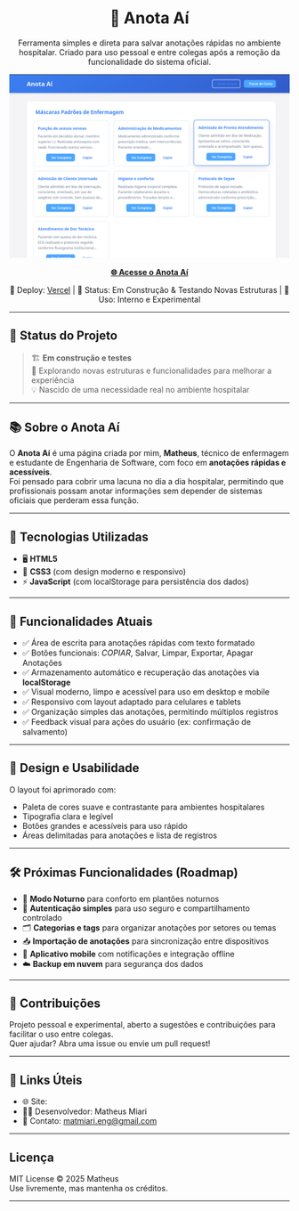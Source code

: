 <h1 align="center">📝 Anota Aí</h1>

<p align="center">
  Ferramenta simples e direta para salvar anotações rápidas no ambiente hospitalar.  
  Criado para uso pessoal e entre colegas após a remoção da funcionalidade do sistema oficial.
</p>
<img src="assets/anotai.png">
<p align="center">
  <a href="#" target="_blank"><strong>🌐 Acesse o Anota Aí</strong></a>
</p>

<p align="center">
  🚀 Deploy: <a href="https://vercel.com/">Vercel</a> |  
  🧪 Status: Em Construção & Testando Novas Estruturas |  
  📝 Uso: Interno e Experimental
</p>

---

## 🚧 Status do Projeto

> 🏗️ **Em construção e testes**  
> 🔄 Explorando novas estruturas e funcionalidades para melhorar a experiência  
> 💡 Nascido de uma necessidade real no ambiente hospitalar  

---

## 📚 Sobre o Anota Aí

O **Anota Aí** é uma página criada por mim, **Matheus**, técnico de enfermagem e estudante de Engenharia de Software, com foco em **anotações rápidas e acessíveis**.  
Foi pensado para cobrir uma lacuna no dia a dia hospitalar, permitindo que profissionais possam anotar informações sem depender de sistemas oficiais que perderam essa função.

---

## 🚀 Tecnologias Utilizadas

- 🖥️ **HTML5**  
- 🎨 **CSS3** (com design moderno e responsivo)  
- ⚡ **JavaScript** (com localStorage para persistência dos dados)  

---

## 📸 Funcionalidades Atuais

- ✅ Área de escrita para anotações rápidas com texto formatado  
- ✅ Botões funcionais: *COPIAR*, Salvar, Limpar, Exportar, Apagar Anotações  
- ✅ Armazenamento automático e recuperação das anotações via **localStorage**  
- ✅ Visual moderno, limpo e acessível para uso em desktop e mobile  
- ✅ Responsivo com layout adaptado para celulares e tablets  
- ✅ Organização simples das anotações, permitindo múltiplos registros  
- ✅ Feedback visual para ações do usuário (ex: confirmação de salvamento)   

---

## 🎨 Design e Usabilidade

O layout foi aprimorado com:

- Paleta de cores suave e contrastante para ambientes hospitalares  
- Tipografia clara e legível  
- Botões grandes e acessíveis para uso rápido  
- Áreas delimitadas para anotações e lista de registros  

---

## 🛠️ Próximas Funcionalidades (Roadmap)

- 🌙 **Modo Noturno** para conforto em plantões noturnos  
- 🔐 **Autenticação simples** para uso seguro e compartilhamento controlado  
- 🗂️ **Categorias e tags** para organizar anotações por setores ou temas  
- 📥 **Importação de anotações** para sincronização entre dispositivos  
- 📱 **Aplicativo mobile** com notificações e integração offline  
- ☁️ **Backup em nuvem** para segurança dos dados  

---

## 🤝 Contribuições

Projeto pessoal e experimental, aberto a sugestões e contribuições para facilitar o uso entre colegas.  
Quer ajudar? Abra uma issue ou envie um pull request!

---

## 🔗 Links Úteis

- 🌐 Site:  
- 🧑‍💻 Desenvolvedor: Matheus Miari
- 📩 Contato: matmiari.eng@gmail.com

---

## Licença

MIT License © 2025 Matheus  
Use livremente, mas mantenha os créditos.

---
